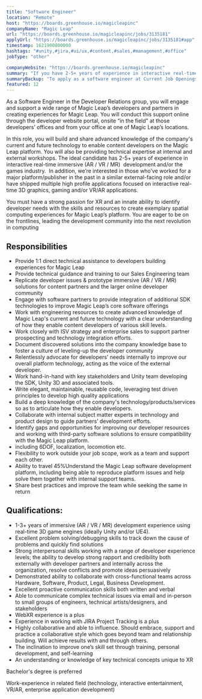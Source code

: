 ```yaml
---
title: "Software Engineer"
location: "Remote"
host: "https://boards.greenhouse.io/magicleapinc"
companyName: "Magic Leap"
url: "https://boards.greenhouse.io/magicleapinc/jobs/3135181"
applyUrl: "https://boards.greenhouse.io/magicleapinc/jobs/3135181#app"
timestamp: 1621900800000
hashtags: "#unity,#jira,#ui/ux,#content,#sales,#management,#office"
jobType: "other"

companyWebsite: "https://boards.greenhouse.io/magicleapinc"
summary: "If you have 2-5+ years of experience in interactive real-time immersive (AR / VR / MR) development experience using real-time 3D game engines, Magic Leap is looking for someone with your knowledge."
summaryBackup: "To apply as a software engineer at Current Job Openings at Magic Leap, Inc., you preferably need to have some knowledge of: #unity, #content, #ui/ux."
featured: 12
---
```


As a Software Engineer in the Developer Relations group, you will engage and support a wide range of Magic Leap’s developers and partners in creating experiences for Magic Leap. You will conduct this support online through the developer website portal, onsite “in the field” at those developers’ offices and from your office at one of Magic Leap’s locations.

In this role, you will build and share advanced knowledge of the company's current and future technology to enable content developers on the Magic Leap platform. You will also be providing technical expertise at internal and external workshops. The ideal candidate has 2-5+ years of experience in interactive real-time immersive (AR / VR / MR)  development and/or the games industry.  In addition, we’re interested in those who’ve worked for a major platform/publisher in the past in a similar external-facing role and/or have shipped multiple high profile applications focused on interactive real-time 3D graphics, gaming and/or VR/AR applications.

You must have a strong passion for XR and an innate ability to identify developer needs with the skills and resources to create exemplary spatial computing experiences for Magic Leap’s platform. You are eager to be on the frontlines, leading the development community into the next revolution in computing

## Responsibilities

*   Provide 1:1 direct technical assistance to developers building experiences for Magic Leap
*   Provide technical guidance and training to our Sales Engineering team
*   Replicate developer issues & prototype immersive (AR / VR / MR) solutions for content partners and the larger online developer community
*   Engage with software partners to provide integration of additional SDK technologies to improve Magic Leap’s core software offerings
*   Work with engineering resources to create advanced knowledge of Magic Leap's current and future technology with a clear understanding of how they enable content developers of various skill levels.
*   Work closely with ISV strategy and enterprise sales to support partner prospecting and technology integration efforts.
*   Document discovered solutions into the company knowledge base to foster a culture of leveling-up the developer community
*   Relentlessly advocate for developers’ needs internally to improve our overall platform technology, acting as the voice of the external developer.
*   Work hand-in-hand with key stakeholders and Unity team developing the SDK, Unity 3D and associated tools.
*   Write elegant, maintainable, reusable code, leveraging test driven principles to develop high quality applications
*   Build a deep knowledge of the company's technology/products/services so as to articulate how they enable developers.
*   Collaborate with internal subject matter experts in technology and product design to guide partners’ development efforts.
*   Identify gaps and opportunities for improving our developer resources and working with third-party software solutions to ensure compatibility with the Magic Leap platform.
*   including 6DOF, localization, locomotion etc.
*   Flexibility to work outside your job scope, work as a team and support each other. 
*   Ability to travel 45%Understand the Magic Leap software development platform, including being able to reproduce platform issues and help solve them together with internal support teams.
*   Share best practices and improve the team while seeking the same in return

## Qualifications:

*   1-3+ years of immersive (AR / VR / MR) development experience using real-time 3D game engines (ideally Unity and/or UE4).
*   Excellent problem solving/debugging skills to track down the cause of problems and quickly find solutions
*   Strong interpersonal skills working with a range of developer experience levels; the ability to develop strong rapport and credibility both externally with developer partners and internally across the organization, resolve conflicts and promote ideas persuasively
*   Demonstrated ability to collaborate with cross-functional teams across Hardware, Software, Product, Legal, Business Development.
*   Excellent proactive communication skills both written and verbal
*   Able to communicate complex technical issues via email and in-person to small groups of engineers, technical artists/designers, and stakeholders
*   WebXR experience is a plus
*   Experience in working with JIRA Project Tracking is a plus
*   Highly collaborative and able to influence. Should embrace, support and practice a collaborative style which goes beyond team and relationship building. Will achieve results with and through others.
*   The inclination to improve one’s skill set through training, personal development, and self-learning
*   An understanding or knowledge of key technical concepts unique to XR

Bachelor's degree is preferred

Work-experience in related field (technology, interactive entertainment, VR/AR, enterprise application development)

